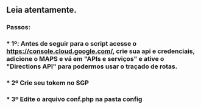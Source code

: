 ## Leia atentamente.

### Passos:
### * 1º: Antes de seguir para o script acesse o https://console.cloud.google.com/, crie sua api e credenciais, adicione o MAPS e vá em "APIs e serviços" e ative o "Directions API" para podermos usar o traçado de rotas.

### * 2º Crie seu tokem no SGP

### * 3º Edite o arquivo conf.php na pasta config
